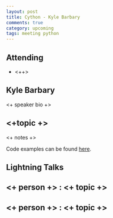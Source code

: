 ```yaml
---
layout: post
title: Cython - Kyle Barbary
comments: true
category: upcoming
tags: meeting python
---
```



## Attending

- <++>


## Kyle Barbary

<+ speaker bio +> 

## <+topic +>

<+ notes +>

Code examples can be found [here][code].

## Lightning Talks 

## <+ person +> : <+ topic +>

## <+ person +> : <+ topic +>


[code]: https://github.com/thehackerwithin/berkeley/tree/master/topic "Code Examples" 
